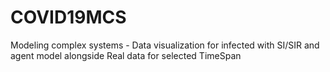 # COVID19MCS
Modeling complex systems - Data visualization for infected with SI/SIR and agent model alongside Real data for selected TimeSpan 
